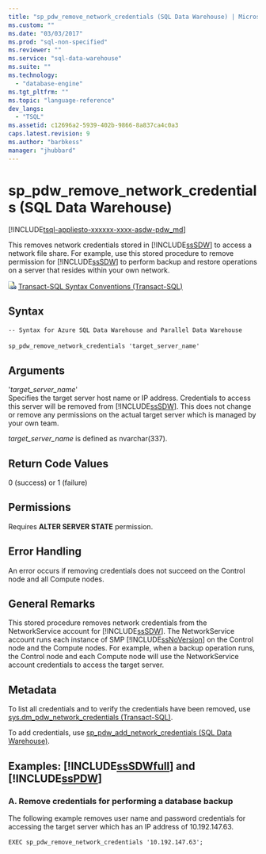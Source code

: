 ```yaml
---
title: "sp_pdw_remove_network_credentials (SQL Data Warehouse) | Microsoft Docs"
ms.custom: ""
ms.date: "03/03/2017"
ms.prod: "sql-non-specified"
ms.reviewer: ""
ms.service: "sql-data-warehouse"
ms.suite: ""
ms.technology: 
  - "database-engine"
ms.tgt_pltfrm: ""
ms.topic: "language-reference"
dev_langs: 
  - "TSQL"
ms.assetid: c12696a2-5939-402b-9866-8a837ca4c0a3
caps.latest.revision: 9
ms.author: "barbkess"
manager: "jhubbard"
---
```

# sp_pdw_remove_network_credentials (SQL Data Warehouse)
[!INCLUDE[tsql-appliesto-xxxxxx-xxxx-asdw-pdw_md](../../../relational-databases/reference/system-catalog-views/includes/tsql-appliesto-xxxxxx-xxxx-asdw-pdw-md.md)]

  This removes network credentials stored in [!INCLUDE[ssSDW](../../../database-engine/configure/windows/includes/sssdw-md.md)] to access a network file share. For example, use this stored procedure to remove permission for [!INCLUDE[ssSDW](../../../database-engine/configure/windows/includes/sssdw-md.md)] to perform backup and restore operations on a server that resides within your own network.  
  
 ![Topic link icon](../../../database-engine/configure/windows/media/topic-link.gif "Topic link icon") [Transact-SQL Syntax Conventions &#40;Transact-SQL&#41;](../../../t-sql/language-elements/transact-sql-syntax-conventions-transact-sql.md)  
  
## Syntax  
  
```  
-- Syntax for Azure SQL Data Warehouse and Parallel Data Warehouse  
  
sp_pdw_remove_network_credentials 'target_server_name'  
```  
  
## Arguments  
 '*target_server_name*'  
 Specifies the target server host name or IP address. Credentials to access this server will be removed from [!INCLUDE[ssSDW](../../../database-engine/configure/windows/includes/sssdw-md.md)]. This does not change or remove any permissions on the actual target server which is managed by your own team.  
  
 *target_server_name* is defined as nvarchar(337).  
  
## Return Code Values  
 0 (success) or 1 (failure)  
  
## Permissions  
 Requires **ALTER SERVER STATE** permission.  
  
## Error Handling  
 An error occurs if removing credentials does not succeed on the Control node and all Compute nodes.  
  
## General Remarks  
 This stored procedure removes network credentials from the NetworkService account for [!INCLUDE[ssSDW](../../../database-engine/configure/windows/includes/sssdw-md.md)]. The NetworkService account runs each instance of SMP [!INCLUDE[ssNoVersion](../../../advanced-analytics/r-services/includes/ssnoversion-md.md)] on the Control node and the Compute nodes. For example, when a backup operation runs, the Control node and each Compute node will use the NetworkService account credentials to access the target server.  
  
## Metadata  
 To list all credentials and to verify the credentials have been removed, use [sys.dm_pdw_network_credentials &#40;Transact-SQL&#41;](../../../relational-databases/reference/system-dynamic-management-views/sys.dm-pdw-network-credentials-transact-sql.md).  
  
 To add credentials, use [sp_pdw_add_network_credentials &#40;SQL Data Warehouse&#41;](../../../relational-databases/reference/system-stored-procedures/sp-pdw-add-network-credentials-sql-data-warehouse.md).  
  
## Examples: [!INCLUDE[ssSDWfull](../../../relational-databases/reference/system-catalog-views/includes/sssdwfull-md.md)] and [!INCLUDE[ssPDW](../../../database-engine/configure/windows/includes/sspdw-md.md)]  
  
### A. Remove credentials for performing a database backup  
 The following example removes user name and password credentials for accessing the target server which has an IP address of 10.192.147.63.  
  
```  
EXEC sp_pdw_remove_network_credentials '10.192.147.63';  
```  
  
  

